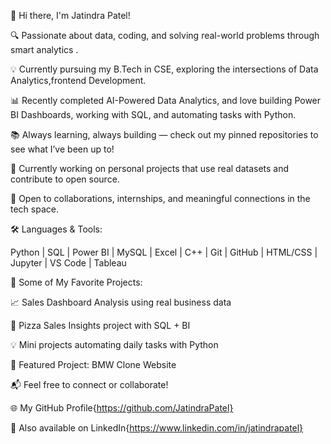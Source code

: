 👋 Hi there, I'm Jatindra Patel!

🔍 Passionate about data, coding, and solving real-world problems through smart analytics .

💡 Currently pursuing my B.Tech in CSE, exploring the intersections of Data Analytics,frontend Development.

📊 Recently completed AI-Powered Data Analytics, and love building Power BI Dashboards, working with SQL, and automating tasks with Python.

📚 Always learning, always building — check out my pinned repositories to see what I’ve been up to!

🌱 Currently working on personal projects that use real datasets and contribute to open source.

🚀 Open to collaborations, internships, and meaningful connections in the tech space.


🛠️ Languages & Tools:

Python | SQL | Power BI | MySQL | Excel | C++ | Git | GitHub | HTML/CSS | Jupyter | VS Code | Tableau 


📌 Some of My Favorite Projects:

📈 Sales Dashboard Analysis using real business data

🍕  Pizza Sales Insights project with SQL + BI

💡 Mini projects automating daily tasks with Python

🚗 Featured Project: BMW Clone Website



📬 Feel free to connect or collaborate!

🌐 My GitHub Profile{https://github.com/JatindraPatel}

💼 Also available on LinkedIn{https://www.linkedin.com/in/jatindrapatel}


<!---
JatindraPatel/JatindraPatel is a ✨ special ✨ repository because its `README.md` (this file) appears on your GitHub profile.
You can click the Preview link to take a look at your changes.
--->
